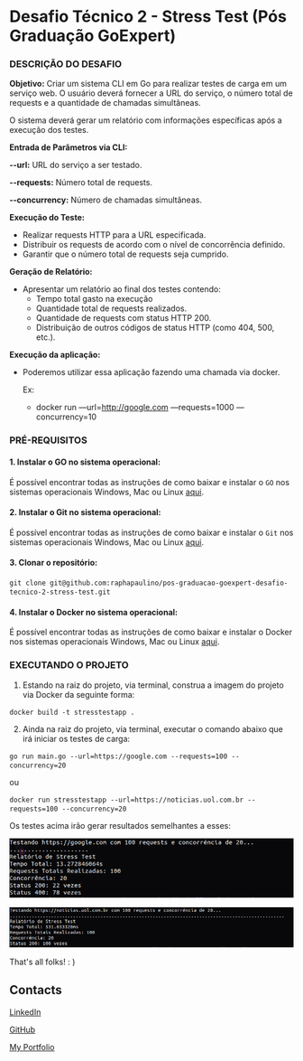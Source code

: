 # Desafio Técnico 2 - Stress Test (Pós Graduação GoExpert)

### DESCRIÇÃO DO DESAFIO

**Objetivo:** Criar um sistema CLI em Go para realizar testes de carga em um serviço web. O usuário deverá fornecer a URL do serviço, o número total de requests e a quantidade de chamadas simultâneas.

O sistema deverá gerar um relatório com informações específicas após a execução dos testes.

**Entrada de Parâmetros via CLI:**

**--url:** URL do serviço a ser testado.

**--requests:** Número total de requests.

**--concurrency:** Número de chamadas simultâneas.


**Execução do Teste:**

- Realizar requests HTTP para a URL especificada.
- Distribuir os requests de acordo com o nível de concorrência definido.
- Garantir que o número total de requests seja cumprido.

**Geração de Relatório:**

- Apresentar um relatório ao final dos testes contendo:
  - Tempo total gasto na execução
  - Quantidade total de requests realizados.
  - Quantidade de requests com status HTTP 200.
  - Distribuição de outros códigos de status HTTP (como 404, 500, etc.).

**Execução da aplicação:**
- Poderemos utilizar essa aplicação fazendo uma chamada via docker.
    
    Ex:
  - docker run <sua imagem docker> —url=http://google.com —requests=1000 —concurrency=10

### PRÉ-REQUISITOS

#### 1. Instalar o GO no sistema operacional:

É possível encontrar todas as instruções de como baixar e instalar o `GO` nos sistemas operacionais Windows, Mac ou Linux [aqui](https://go.dev/doc/install).

#### 2. Instalar o Git no sistema operacional:

É possível encontrar todas as instruções de como baixar e instalar o `Git` nos sistemas operacionais Windows, Mac ou Linux [aqui](https://www.git-scm.com/downloads).

#### 3. Clonar o repositório:

```
git clone git@github.com:raphapaulino/pos-graduacao-goexpert-desafio-tecnico-2-stress-test.git
```

#### 4. Instalar o Docker no sistema operacional:

É possível encontrar todas as instruções de como baixar e instalar o Docker nos sistemas operacionais Windows, Mac ou Linux [aqui](https://docs.docker.com/engine/install/).

### EXECUTANDO O PROJETO

1. Estando na raiz do projeto, via terminal, construa a imagem do projeto via Docker da seguinte forma:

```
docker build -t stresstestapp .
```

2. Ainda na raiz do projeto, via terminal, executar o comando abaixo que irá iniciar os testes de carga:

```
go run main.go --url=https://google.com --requests=100 --concurrency=20
```
ou

```
docker run stresstestapp --url=https://noticias.uol.com.br --requests=100 --concurrency=20
```

Os testes acima irão gerar resultados semelhantes a esses:

![Teste de Carga - Google](doc-images/20240601_092948.png "Teste de carga exemplo 1")

![Teste de Carga - Uol Notícias](doc-images/20240601_093026.png "Teste de carga exemplo 2")


That's all folks! : )


## Contacts

[LinkedIn](https://www.linkedin.com/in/raphaelalvespaulino/)

[GitHub](https://github.com/raphapaulino/)

[My Portfolio](https://www.raphaelpaulino.com.br/)